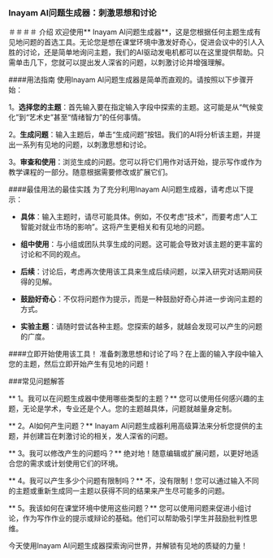 ### Inayam AI问题生成器：刺激思想和讨论

＃＃＃＃ 介绍
欢迎使用** Inayam AI问题生成器**，这是您根据任何主题生成有见地问题的首选工具。无论您是想在课堂环境中激发好奇心，促进会议中的引人入胜的讨论，还是简单地询问主题，我们的AI驱动发电机都可以在这里提供帮助。只需单击几下，您就可以提出发人深省的问题，以刺激讨论并增强理解。

####用法指南
使用Inayam AI问题生成器是简单而直观的。请按照以下步骤开始：

1。**选择您的主题**：首先输入要在指定输入字段中探索的主题。这可能是从“气候变化”到“艺术史”甚至“情绪智力”的任何事情。

2。**生成问题**：输入主题后，单击“生成问题”按钮。我们的AI将分析该主题，并提出一系列有见地的问题，以刺激思想和讨论。

3。**审查和使用**：浏览生成的问题。您可以将它们用作对话开始，提示写作或作为教学课程的一部分。随意根据需要修改或扩展它们。

####最佳用法的最佳实践
为了充分利用Inayam AI问题生成器，请考虑以下提示：

-  **具体**：输入主题时，请尽可能具体。例如，不仅考虑“技术”，而要考虑“人工智能对就业市场的影响”。这将产生更相关和有见地的问题。

-  **组中使用**：与小组或团队共享生成的问题。这可能会导致对该主题的更丰富的讨论和不同的观点。

-  **后续**：讨论后，考虑再次使用该工具来生成后续问题，以深入研究对话期间获得的见解。

-  **鼓励好奇心**：不仅将问题作为提示，而是一种鼓励好奇心并进一步询问主题的方式。

-  **实验主题**：请随时尝试各种主题。您探索的越多，就越会发现可以产生的问题的广度。

####立即开始使用该工具！
准备刺激思想和讨论了吗？在上面的输入字段中输入您的主题，然后立即开始产生有见地的问题！

###常见问题解答

** 1。我可以在问题生成器中使用哪些类型的主题？**
您可以使用任何感兴趣的主题，无论是学术，专业还是个人。您的主题越具体，问题就越量身定制。

** 2。AI如何产生问题？**
Inayam AI问题生成器利用高级算法来分析您提供的主题，并创建旨在刺激讨论的相关，发人深省的问题。

** 3。我可以修改产生的问题吗？**
绝对地！随意编辑或扩展问题，以更好地适合您的需求或计划使用它们的环境。

** 4。我可以产生多少个问题有限制吗？**
不，没有限制！您可以通过输入不同的主题或重新生成同一主题以获得不同的结果来产生尽可能多的问题。

** 5。我该如何在课堂环境中使用这些问题？**
您可以使用问题来促进小组讨论，作为写作作业的提示或辩论的基础。他们可以帮助吸引学生并鼓励批判性思维。

今天使用Inayam AI问题生成器探索询问世界，并解锁有见地的质疑的力量！